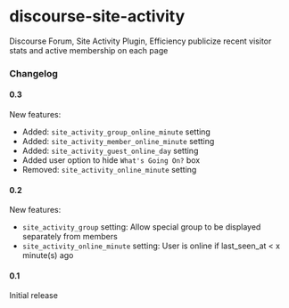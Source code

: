# discourse-site-activity

Discourse Forum, Site Activity Plugin, Efficiency publicize recent visitor stats and active membership on each page 


### Changelog

#### 0.3
New features:
- Added: `site_activity_group_online_minute` setting
- Added: `site_activity_member_online_minute` setting
- Added: `site_activity_guest_online_day` setting
- Added user option to hide `What's Going On?` box
- Removed: `site_activity_online_minute` setting

#### 0.2
New features:
- `site_activity_group` setting: Allow special group to be displayed separately from members
- `site_activity_online_minute` setting: User is online if last_seen_at < x minute(s) ago

#### 0.1
Initial release